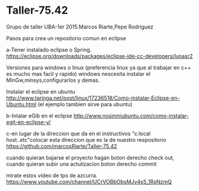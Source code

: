 # Taller-75.42
Grupo de taller UBA-1er 2015.Marcos Riarte,Pepe Rodriguez

Pasos para crea un repositorio comun en eclipse

a-Tener instalado eclipse o Spring.
https://eclipse.org/downloads/packages/eclipse-ide-cc-developers/lunasr2

Versiones para windows o linux (preferencia linux ya que al trabajar en c++ es mucho mas facil y rapido)
windows nescesita instalar el MinGw,minsys,configurarlos y demas.

Instalar el eclipse en ubuntu
http://www.taringa.net/post/linux/17236518/Como-instalar-Eclipse-en-Ubuntu.html
(el ejemplo tambien sirve para ubuntu)


b-Intalar eGib en el eclipse 
http://www.nosinmiubuntu.com/como-instalar-egit-en-eclipse-y/

c-en lugar de la direccion que da en el instructivos "c:local host..etc"colocar esta 
direccion que es la de nuestro respositorio
https://github.com/marcosRiarte/Taller-75.42

cuando quieran bajarse el proyecto hagan boton derecho check out, cuando quieran subir 
una actulizacion boton derecho commit


mirate estos video de tps de azcurra.
https://www.youtube.com/channel/UCrVOBbObsMJv4s5_1RsNzmQ
